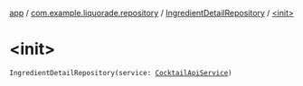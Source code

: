 [app](../../index.md) / [com.example.liquorade.repository](../index.md) / [IngredientDetailRepository](index.md) / [&lt;init&gt;](./-init-.md)

# &lt;init&gt;

`IngredientDetailRepository(service: `[`CocktailApiService`](../../com.example.liquorade.network/-cocktail-api-service/index.md)`)`